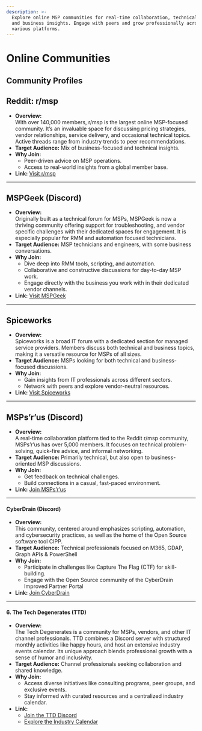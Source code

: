 ```yaml
---
description: >-
  Explore online MSP communities for real-time collaboration, technical advice,
  and business insights. Engage with peers and grow professionally across
  various platforms.
---
```


# Online Communities

## Community Profiles

## **Reddit: r/msp**

* **Overview:**\
  With over 140,000 members, r/msp is the largest online MSP-focused community. It’s an invaluable space for discussing pricing strategies, vendor relationships, service delivery, and occasional technical topics. Active threads range from industry trends to peer recommendations.
* **Target Audience:** Mix of business-focused and technical insights.
* **Why Join:**
  * Peer-driven advice on MSP operations.
  * Access to real-world insights from a global member base.
* **Link:** [Visit r/msp](https://www.reddit.com/r/msp/)

***

## **MSPGeek (Discord)**

* **Overview:**\
  Originally built as a technical forum for MSPs, MSPGeek is now a thriving community offering support for troubleshooting, and vendor specific challenges with their dedicated spaces for engagement. It is especially popular for RMM and automation focused technicians.
* **Target Audience:** MSP technicians and engineers, with some business conversations.
* **Why Join:**
  * Dive deep into RMM tools, scripting, and automation.
  * Collaborative and constructive discussions for day-to-day MSP work.
  * Engage directly with the business you work with in their dedicated vendor channels.
* **Link:** [Visit MSPGeek](https://mspgeek.org/)

***

## **Spiceworks**

* **Overview:**\
  Spiceworks is a broad IT forum with a dedicated section for managed service providers. Members discuss both technical and business topics, making it a versatile resource for MSPs of all sizes.
* **Target Audience:** MSPs looking for both technical and business-focused discussions.
* **Why Join:**
  * Gain insights from IT professionals across different sectors.
  * Network with peers and explore vendor-neutral resources.
* **Link:** [Visit Spiceworks](https://community.spiceworks.com/managed-service-providers)

***

## **MSPs’r’us (Discord)**

* **Overview:**\
  A real-time collaboration platform tied to the Reddit r/msp community, MSPs’r’us has over 5,000 members. It focuses on technical problem-solving, quick-fire advice, and informal networking.
* **Target Audience:** Primarily technical, but also open to business-oriented MSP discussions.
* **Why Join:**
  * Get feedback on technical challenges.
  * Build connections in a casual, fast-paced environment.
* **Link:** [Join MSPs’r’us](https://discord.gg/mspexchange)

***

#### **CyberDrain (Discord)**

* **Overview:**\
  This community, centered around emphasizes scripting, automation, and cybersecurity practices, as well as the home of the Open Source software tool CIPP.&#x20;
* **Target Audience:** Technical professionals focused on M365, GDAP, Graph APIs & PowerShell
* **Why Join:**
  * Participate in challenges like Capture The Flag (CTF) for skill-building.
  * Engage with the Open Source community of the CyberDrain Improved Partner Portal
* **Link:** [Join CyberDrain](https://discord.gg/cyberdrain)

***

#### **6. The Tech Degenerates (TTD)**

* **Overview:**\
  The Tech Degenerates is a community for MSPs, vendors, and other IT channel professionals. TTD combines a Discord server with structured monthly activities like happy hours, and host an extensive industry events calendar. Its unique approach blends professional growth with a sense of humor and inclusivity.
* **Target Audience:** Channel professionals seeking collaboration and shared knowledge.
* **Why Join:**
  * Access diverse initiatives like consulting programs, peer groups, and exclusive events.
  * Stay informed with curated resources and a centralized industry calendar.
* **Link:**
  * [Join the TTD Discord](https://discord.gg/jointhedegenerates)
  * [Explore the Industry Calendar](https://thetechdegenerates.com/Public/Resources/IndustryCalendar/)
